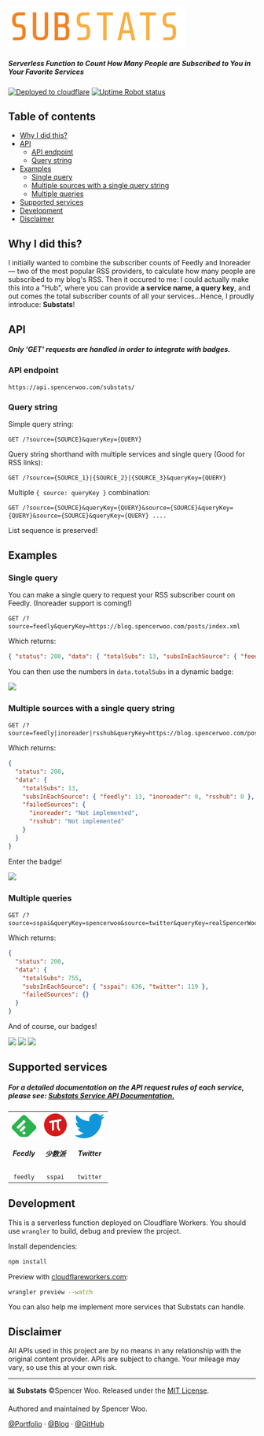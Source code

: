 <img src="./assets/substats.svg" alt="substats-logo" width="360px" height="auto" />

<h5>Serverless Function to Count How Many People are Subscribed to You in Your Favorite Services</h5>

[![Deployed to cloudflare](https://img.shields.io/badge/deployed%20to-Cloudflare%20Workers-f38020?logo=cloudflare)](https://api.spencerwoo.com/substats/)
[![Uptime Robot status](https://img.shields.io/uptimerobot/status/m784533782-966fa87a7f1afd93c9cc4e51?label=status)](https://stats.uptimerobot.com/92yjVTmk63/784533782)

<h2>Table of contents</h2>

- [Why I did this?](#why-i-did-this)
- [API](#api)
  - [API endpoint](#api-endpoint)
  - [Query string](#query-string)
- [Examples](#examples)
  - [Single query](#single-query)
  - [Multiple sources with a single query string](#multiple-sources-with-a-single-query-string)
  - [Multiple queries](#multiple-queries)
- [Supported services](#supported-services)
- [Development](#development)
- [Disclaimer](#disclaimer)

## Why I did this?

I initially wanted to combine the subscriber counts of Feedly and Inoreader — two of the most popular RSS providers, to calculate how many people are subscribed to my blog's RSS. Then it occured to me: I could actually make this into a "Hub", where you can provide **a service name, a query key**, and out comes the total subscriber counts of all your services...Hence, I proudly introduce: **Substats**!

## API

<h5>Only 'GET' requests are handled in order to integrate with badges.</h5>

### API endpoint

```
https://api.spencerwoo.com/substats/
```

### Query string

Simple query string:

```http
GET /?source={SOURCE}&queryKey={QUERY}
```

Query string shorthand with multiple services and single query (Good for RSS links):

```http
GET /?source={SOURCE_1}|{SOURCE_2}|{SOURCE_3}&queryKey={QUERY}
```

Multiple `{ source: queryKey }` combination:

```http
GET /?source={SOURCE}&queryKey={QUERY}&source={SOURCE}&queryKey={QUERY}&source={SOURCE}&queryKey={QUERY} ....
```

List sequence is preserved!

## Examples

### Single query

You can make a single query to request your RSS subscriber count on Feedly. (Inoreader support is coming!)

```http
GET /?source=feedly&queryKey=https://blog.spencerwoo.com/posts/index.xml
```

Which returns:

```json
{ "status": 200, "data": { "totalSubs": 13, "subsInEachSource": { "feedly": 13 }, "failedSources": {} } }
```

You can then use the numbers in `data.totalSubs` in a dynamic badge:

[![](https://img.shields.io/badge/dynamic/json?label=Feedly&query=%24.data.totalSubs&url=https%3A%2F%2Fapi.spencerwoo.com%2Fsubstats%2F%3Fsource%3Dfeedly%26queryKey%3Dhttps%3A%2F%2Fblog.spencerwoo.com%2Fposts%2Findex.xml&color=2bb24c&logo=feedly&style=for-the-badge)](https://api.spencerwoo.com/substats/?source=feedly&queryKey=https://blog.spencerwoo.com/posts/index.xml)

### Multiple sources with a single query string

```http
GET /?source=feedly|inoreader|rsshub&queryKey=https://blog.spencerwoo.com/posts/index.xml
```

Which returns:

```json
{
  "status": 200,
  "data": {
    "totalSubs": 13,
    "subsInEachSource": { "feedly": 13, "inoreader": 0, "rsshub": 0 },
    "failedSources": {
      "inoreader": "Not implemented",
      "rsshub": "Not implemented"
    }
  }
}
```

Enter the badge!

[![](https://img.shields.io/badge/dynamic/json?label=RSS%20subs&query=%24.data.totalSubs&url=https%3A%2F%2Fapi.spencerwoo.com%2Fsubstats%2F%3Fsource%3Dfeedly%257Cinoreader%257Crsshub%26queryKey%3Dhttps%3A%2F%2Fblog.spencerwoo.com%2Fposts%2Findex.xml&color=ffa500&logo=rss&style=for-the-badge)](https://api.spencerwoo.com/substats/?source=feedly|inoreader|rsshub&queryKey=https://blog.spencerwoo.com/posts/index.xml)

### Multiple queries

```http
GET /?source=sspai&queryKey=spencerwoo&source=twitter&queryKey=realSpencerWoo
```

Which returns:

```json
{
  "status": 200,
  "data": {
    "totalSubs": 755,
    "subsInEachSource": { "sspai": 636, "twitter": 119 },
    "failedSources": {}
  }
}
```

And of course, our badges!

[![](https://img.shields.io/badge/dynamic/json?label=Social%20media&query=%24.data.totalSubs&url=https%3A%2F%2Fapi.spencerwoo.com%2Fsubstats%2F%3Fsource%3Dsspai%26queryKey%3Dspencerwoo%26source%3Dtwitter%26queryKey%3DrealSpencerWoo&color=brightgreen&style=for-the-badge)](https://api.spencerwoo.com/substats/?source=sspai&queryKey=spencerwoo&source=twitter&queryKey=realSpencerWoo)
[![](https://img.shields.io/badge/dynamic/json?label=%E5%B0%91%E6%95%B0%E6%B4%BE&query=%24.data.subsInEachSource.sspai&url=https%3A%2F%2Fapi.spencerwoo.com%2Fsubstats%2F%3Fsource%3Dsspai%26queryKey%3Dspencerwoo%26source%3Dtwitter%26queryKey%3DrealSpencerWoo&color=d71a1b&style=for-the-badge)](https://api.spencerwoo.com/substats/?source=sspai&queryKey=spencerwoo&source=twitter&queryKey=realSpencerWoo)
[![](https://img.shields.io/badge/dynamic/json?label=Twitter&query=%24.data.subsInEachSource.twitter&url=https%3A%2F%2Fapi.spencerwoo.com%2Fsubstats%2F%3Fsource%3Dsspai%26queryKey%3Dspencerwoo%26source%3Dtwitter%26queryKey%3DrealSpencerWoo&color=1da1f2&logo=twitter&style=for-the-badge)](https://api.spencerwoo.com/substats/?source=sspai&queryKey=spencerwoo&source=twitter&queryKey=realSpencerWoo)

## Supported services

<h5>For a detailed documentation on the API request rules of each service, please see: <a href="./doc/api.md">Substats Service API Documentation.</a></h5>

<table>
  <tr align="center">
    <td><img src="./assets/logo_feedly.png" width="auto" height="50px"/><br><h5>Feedly</h5></td>
    <td><img src="./assets/logo_sspai.png" width="auto" height="50px"/><br><h5>少数派</h5></td>
    <td><img src="./assets/logo_twitter.png" width="auto" height="50px"/><br><h5>Twitter</h5></td>
  </tr>
  <tr align="center">
    <td><code>feedly</code></td>
    <td><code>sspai</code></td>
    <td><code>twitter</code></td>
  </tr>
</table>

## Development

This is a serverless function deployed on Cloudflare Workers. You should use `wrangler` to build, debug and preview the project.

Install dependencies:

```bash
npm install
```

Preview with [cloudflareworkers.com](https://cloudflareworkers.com):

```bash
wrangler preview --watch
```

You can also help me implement more services that Substats can handle.

## Disclaimer

All APIs used in this project are by no means in any relationship with the original content provider. APIs are subject to change. Your mileage may vary, so use this at your own risk.

---

**📊 Substats** ©Spencer Woo. Released under the [MIT License](./LICENSE).

Authored and maintained by Spencer Woo.

[@Portfolio](https://spencerwoo.com/) · [@Blog](https://blog.spencerwoo.com/) · [@GitHub](https://github.com/spencerwooo)
